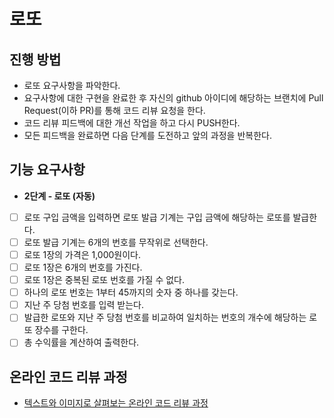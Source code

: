 # 로또
## 진행 방법
* 로또 요구사항을 파악한다.
* 요구사항에 대한 구현을 완료한 후 자신의 github 아이디에 해당하는 브랜치에 Pull Request(이하 PR)를 통해 코드 리뷰 요청을 한다.
* 코드 리뷰 피드백에 대한 개선 작업을 하고 다시 PUSH한다.
* 모든 피드백을 완료하면 다음 단계를 도전하고 앞의 과정을 반복한다.

## 기능 요구사항
- **2단계 - 로또 (자동)**
* [ ] 로또 구입 금액을 입력하면 로또 발급 기계는 구입 금액에 해당하는 로또를 발급한다.
* [ ] 로또 발급 기계는 6개의 번호를 무작위로 선택한다.
* [ ] 로또 1장의 가격은 1,000원이다.
* [ ] 로또 1장은 6개의 번호를 가진다.
* [ ] 로또 1장은 중복된 로또 번호를 가질 수 없다.
* [ ] 하나의 로또 번호는 1부터 45까지의 숫자 중 하나를 갖는다.
* [ ] 지난 주 당첨 번호를 입력 받는다.
* [ ] 발급한 로또와 지난 주 당첨 번호를 비교하여 일치하는 번호의 개수에 해당하는 로또 장수를 구한다.
* [ ] 총 수익률을 계산하여 출력한다.

## 온라인 코드 리뷰 과정
* [텍스트와 이미지로 살펴보는 온라인 코드 리뷰 과정](https://github.com/next-step/nextstep-docs/tree/master/codereview)